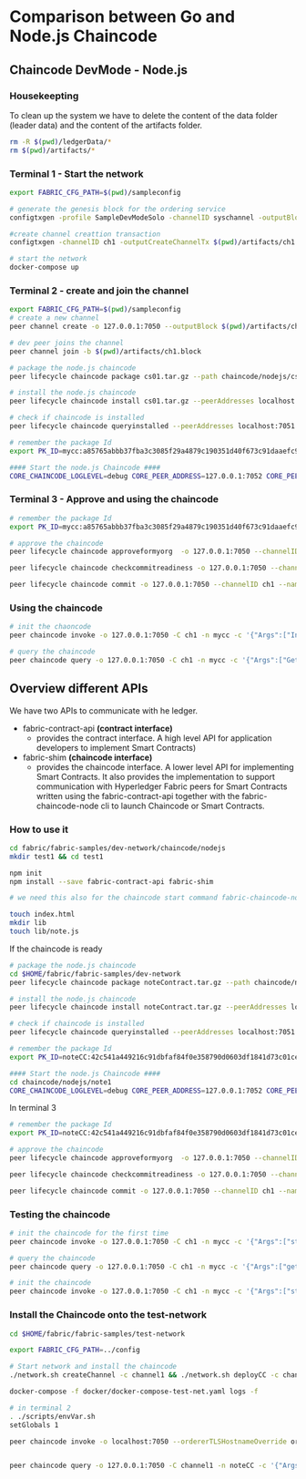 # Comparison between Go and Node.js Chaincode

## Chaincode DevMode - Node.js

### Housekeepting
To clean up the system we have to delete the content of the data folder (leader data) and the content of the artifacts folder.

```bash
rm -R $(pwd)/ledgerData/*
rm $(pwd)/artifacts/*
```

### Terminal 1 - Start the network

```bash 
export FABRIC_CFG_PATH=$(pwd)/sampleconfig

# generate the genesis block for the ordering service
configtxgen -profile SampleDevModeSolo -channelID syschannel -outputBlock genesisblock -configPath $FABRIC_CFG_PATH -outputBlock $(pwd)/artifacts/genesis.block

#create channel creattion transaction
configtxgen -channelID ch1 -outputCreateChannelTx $(pwd)/artifacts/ch1.tx -profile SampleSingleMSPChannel -configPath $FABRIC_CFG_PATH

# start the network
docker-compose up
```

### Terminal 2 - create and join the channel

```bash 
export FABRIC_CFG_PATH=$(pwd)/sampleconfig
# create a new channel
peer channel create -o 127.0.0.1:7050 --outputBlock $(pwd)/artifacts/ch1.block -c ch1 -f $(pwd)/artifacts/ch1.tx

# dev peer joins the channel
peer channel join -b $(pwd)/artifacts/ch1.block

# package the node.js chaincode
peer lifecycle chaincode package cs01.tar.gz --path chaincode/nodejs/cs01 --lang node --label mycc

# install the node.js chaincode
peer lifecycle chaincode install cs01.tar.gz --peerAddresses localhost:7051

# check if chaincode is installed
peer lifecycle chaincode queryinstalled --peerAddresses localhost:7051

# remember the package Id
export PK_ID=mycc:a85765abbb37fba3c3085f29a4879c190351d40f673c91daaefc9a3f88ffe4d7

#### Start the node.js Chaincode ####
CORE_CHAINCODE_LOGLEVEL=debug CORE_PEER_ADDRESS=127.0.0.1:7052 CORE_PEER_TLS_ENABLED=false CORE_CHAINCODE_ID_NAME=$PK_ID ./node_modules/.bin/fabric-chaincode-node start --peer.address 127.0.0.1:7052

```

### Terminal 3 - Approve and using the chaincode

```bash 
# remember the package Id
export PK_ID=mycc:a85765abbb37fba3c3085f29a4879c190351d40f673c91daaefc9a3f88ffe4d7

# approve the chaincode 
peer lifecycle chaincode approveformyorg  -o 127.0.0.1:7050 --channelID ch1 --name mycc --version 1.0 --sequence 1 --init-required --signature-policy "OR ('SampleOrg.member')" --package-id $PK_ID

peer lifecycle chaincode checkcommitreadiness -o 127.0.0.1:7050 --channelID ch1 --name mycc --version 1.0 --sequence 1 --init-required --signature-policy "OR ('SampleOrg.member')"

peer lifecycle chaincode commit -o 127.0.0.1:7050 --channelID ch1 --name mycc --version 1.0 --sequence 1 --init-required --signature-policy "OR ('SampleOrg.member')" --peerAddresses 127.0.0.1:7051
```

### Using the chaincode
```bash 
# init the chaoncode
peer chaincode invoke -o 127.0.0.1:7050 -C ch1 -n mycc -c '{"Args":["InitLedger"]}' --isInit

# query the chaincode
peer chaincode query -o 127.0.0.1:7050 -C ch1 -n mycc -c '{"Args":["GetAllAssets"]}'


```


## Overview different APIs

We have two APIs to communicate with he ledger.

- fabric-contract-api **(contract interface)**
  - provides the contract interface. A high level API for application developers to implement Smart Contracts)
- fabric-shim **(chaincode interface)**
  - provides the chaincode interface. A lower level API for implementing Smart Contracts.  It also provides the implementation to support communication with Hyperledger Fabric peers for Smart Contracts written using the fabric-contract-api together with the fabric-chaincode-node cli to launch Chaincode or Smart Contracts.

### How to use it

```bash
cd fabric/fabric-samples/dev-network/chaincode/nodejs
mkdir test1 && cd test1

npm init
npm install --save fabric-contract-api fabric-shim

# we need this also for the chaincode start command fabric-chaincode-node under ./node_modules/.bin/

touch index.html
mkdir lib
touch lib/note.js


```
If the chaincode is ready

```bash 
# package the node.js chaincode
cd $HOME/fabric/fabric-samples/dev-network
peer lifecycle chaincode package noteContract.tar.gz --path chaincode/nodejs/note1 --lang node --label noteCC

# install the node.js chaincode
peer lifecycle chaincode install noteContract.tar.gz --peerAddresses localhost:7051

# check if chaincode is installed
peer lifecycle chaincode queryinstalled --peerAddresses localhost:7051

# remember the package Id
export PK_ID=noteCC:42c541a449216c91dbfaf84f0e358790d0603df1841d73c01cef1b59257f139e

#### Start the node.js Chaincode ####
cd chaincode/nodejs/note1
CORE_CHAINCODE_LOGLEVEL=debug CORE_PEER_ADDRESS=127.0.0.1:7052 CORE_PEER_TLS_ENABLED=false CORE_CHAINCODE_ID_NAME=$PK_ID ./node_modules/.bin/fabric-chaincode-node start --peer.address 127.0.0.1:7052


```

In terminal 3

```bash
# remember the package Id
export PK_ID=noteCC:42c541a449216c91dbfaf84f0e358790d0603df1841d73c01cef1b59257f139e

# approve the chaincode 
peer lifecycle chaincode approveformyorg  -o 127.0.0.1:7050 --channelID ch1 --name noteCC --version 1.0 --sequence 1 --init-required --signature-policy "OR ('SampleOrg.member')" --package-id $PK_ID

peer lifecycle chaincode checkcommitreadiness -o 127.0.0.1:7050 --channelID ch1 --name noteCC --version 1.0 --sequence 1 --init-required --signature-policy "OR ('SampleOrg.member')"

peer lifecycle chaincode commit -o 127.0.0.1:7050 --channelID ch1 --name noteCC --version 1.0 --sequence 1 --init-required --signature-policy "OR ('SampleOrg.member')" --peerAddresses 127.0.0.1:7051
```

### Testing the chaincode
```bash 
# init the chaincode for the first time
peer chaincode invoke -o 127.0.0.1:7050 -C ch1 -n mycc -c '{"Args":["storeCs","100","2021-02-21T17:15:57.928Z","reco"]}' --isInit

# query the chaincode
peer chaincode query -o 127.0.0.1:7050 -C ch1 -n mycc -c '{"Args":["getTx","465781a17776220da34d9d0657a0e392b9c1a089a374bca64a787fad7f770e3b"]}' | jq .

# init the chaincode
peer chaincode invoke -o 127.0.0.1:7050 -C ch1 -n mycc -c '{"Args":["storeCs","540.34","2021-02-21T17:15:57.928Z","reve"]}' 

```
### Install the Chaincode onto the test-network
```bash
cd $HOME/fabric/fabric-samples/test-network 

export FABRIC_CFG_PATH=../config

# Start network and install the chaincode
./network.sh createChannel -c channel1 && ./network.sh deployCC -c channel1 -ccn cs01CC -ccl javascript -ccv 1 -ccs 1 -ccp ../dev-network/chaincode/nodejs/cs01

docker-compose -f docker/docker-compose-test-net.yaml logs -f

# in terminal 2
. ./scripts/envVar.sh
setGlobals 1

peer chaincode invoke -o localhost:7050 --ordererTLSHostnameOverride orderer.example.com  --tls --cafile ${PWD}/organizations/ordererOrganizations/example.com/orderers/orderer.example.com/msp/tlscacerts/tlsca.example.com-cert.pem -C channel1 -n cs01CC --peerAddresses localhost:7051 --tlsRootCertFiles ${PWD}/organizations/peerOrganizations/org1.example.com/peers/peer0.org1.example.com/tls/ca.crt --peerAddresses localhost:9051 --tlsRootCertFiles ${PWD}/organizations/peerOrganizations/org2.example.com/peers/peer0.org2.example.com/tls/ca.crt -c '{"Args":["storeCs","100","2021-02-21T17:15:57.928Z","reco"]}'


peer chaincode query -o 127.0.0.1:7050 -C channel1 -n noteCC -c '{"Args":["getNote","n1"]}' | jq .

```